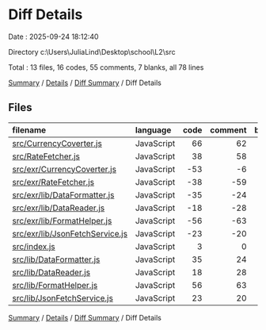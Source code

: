 # Diff Details

Date : 2025-09-24 18:12:40

Directory c:\\Users\\JuliaLind\\Desktop\\school\\L2\\src

Total : 13 files,  16 codes, 55 comments, 7 blanks, all 78 lines

[Summary](results.md) / [Details](details.md) / [Diff Summary](diff.md) / Diff Details

## Files
| filename | language | code | comment | blank | total |
| :--- | :--- | ---: | ---: | ---: | ---: |
| [src/CurrencyCoverter.js](/src/CurrencyCoverter.js) | JavaScript | 66 | 62 | 19 | 147 |
| [src/RateFetcher.js](/src/RateFetcher.js) | JavaScript | 38 | 58 | 13 | 109 |
| [src/exr/CurrencyCoverter.js](/src/exr/CurrencyCoverter.js) | JavaScript | -53 | -6 | -11 | -70 |
| [src/exr/RateFetcher.js](/src/exr/RateFetcher.js) | JavaScript | -38 | -59 | -16 | -113 |
| [src/exr/lib/DataFormatter.js](/src/exr/lib/DataFormatter.js) | JavaScript | -35 | -24 | -10 | -69 |
| [src/exr/lib/DataReader.js](/src/exr/lib/DataReader.js) | JavaScript | -18 | -28 | -6 | -52 |
| [src/exr/lib/FormatHelper.js](/src/exr/lib/FormatHelper.js) | JavaScript | -56 | -63 | -19 | -138 |
| [src/exr/lib/JsonFetchService.js](/src/exr/lib/JsonFetchService.js) | JavaScript | -23 | -20 | -5 | -48 |
| [src/index.js](/src/index.js) | JavaScript | 3 | 0 | 2 | 5 |
| [src/lib/DataFormatter.js](/src/lib/DataFormatter.js) | JavaScript | 35 | 24 | 10 | 69 |
| [src/lib/DataReader.js](/src/lib/DataReader.js) | JavaScript | 18 | 28 | 6 | 52 |
| [src/lib/FormatHelper.js](/src/lib/FormatHelper.js) | JavaScript | 56 | 63 | 19 | 138 |
| [src/lib/JsonFetchService.js](/src/lib/JsonFetchService.js) | JavaScript | 23 | 20 | 5 | 48 |

[Summary](results.md) / [Details](details.md) / [Diff Summary](diff.md) / Diff Details